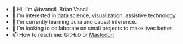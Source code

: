 - 👋 Hi, I’m @bvancil, Brian Vancil.
- 👀 I’m interested in data science, visualization, assistive technology.
- 🌱 I’m currently learning Julia and causal inference.
- 💞️ I’m looking to collaborate on small projects to make lives better.
- 📫 How to reach me: GitHub or [Mastodon](https://fosstodon.org/@bvancil)

<!---
bvancil/bvancil is a ✨ special ✨ repository because its `README.md` (this file) appears on your GitHub profile.
You can click the Preview link to take a look at your changes.
--->
